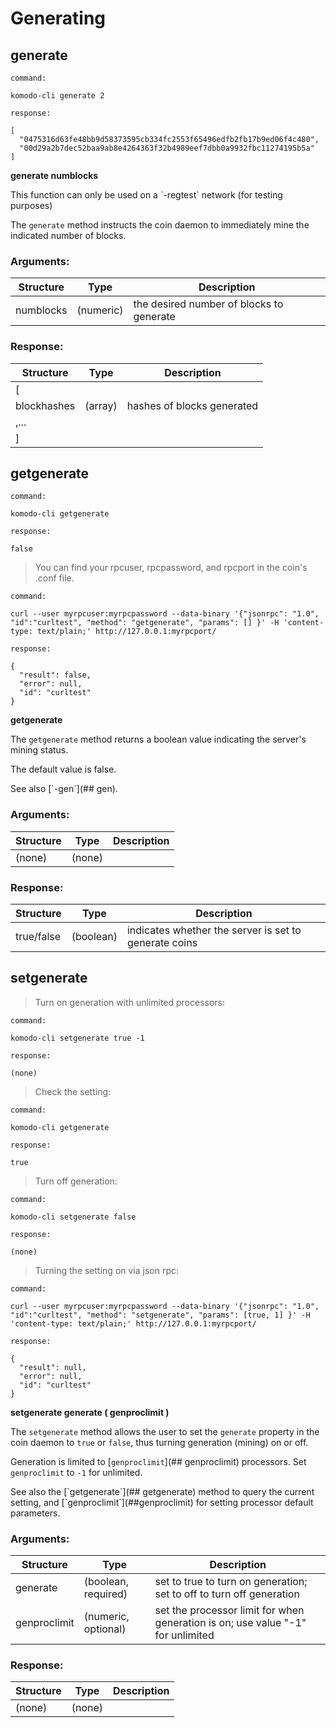 # Generating

## generate

```
command:

komodo-cli generate 2

response:

[
  "0475316d63fe48bb9d58373595cb334fc2553f65496edfb2fb17b9ed06f4c480",
  "00d29a2b7dec52baa9ab8e4264363f32b4989eef7dbb0a9932fbc11274195b5a"
]
```

**generate numblocks**

<aside class="notice">
This function can only be used on a `-regtest` network (for testing purposes)
</aside>

The `generate` method instructs the coin daemon to immediately mine the indicated number of blocks.

### Arguments:

Structure|Type|Description
---------|----|-----------
numblocks                                    |(numeric)                    |the desired number of blocks to generate

### Response:

Structure|Type|Description
---------|----|-----------
[                                            |                             |
blockhashes                                  |(array)                      |hashes of blocks generated
,...                                         |                             |
]                                            |                             |

## getgenerate

```
command:

komodo-cli getgenerate

response:

false
```

> You can find your rpcuser, rpcpassword, and rpcport in the coin's .conf file.

```
command:

curl --user myrpcuser:myrpcpassword --data-binary '{"jsonrpc": "1.0", "id":"curltest", "method": "getgenerate", "params": [] }' -H 'content-type: text/plain;' http://127.0.0.1:myrpcport/

response:

{
  "result": false,
  "error": null,
  "id": "curltest"
}
```

**getgenerate**

The `getgenerate` method returns a boolean value indicating the server's mining status.

The default value is false.

<aside class="notice">
  See also [`-gen`](## gen).
</aside>

### Arguments:

Structure|Type|Description
---------|----|-----------
(none)                                       |(none)                       |

### Response:

Structure|Type|Description
---------|----|-----------
true/false                                   |(boolean)                    |indicates whether the server is set to generate coins

## setgenerate

> Turn on generation with unlimited processors:

```
command:

komodo-cli setgenerate true -1

response:

(none)
```

> Check the setting:

```
command:

komodo-cli getgenerate

response:

true
```

> Turn off generation:

```
command:

komodo-cli setgenerate false

response:

(none)
```

> Turning the setting on via json rpc:

```
command:

curl --user myrpcuser:myrpcpassword --data-binary '{"jsonrpc": "1.0", "id":"curltest", "method": "setgenerate", "params": [true, 1] }' -H 'content-type: text/plain;' http://127.0.0.1:myrpcport/

response:

{
  "result": null,
  "error": null,
  "id": "curltest"
}
```

**setgenerate generate ( genproclimit )**

The `setgenerate` method allows the user to set the `generate` property in the coin daemon to `true` or `false`, thus turning generation (mining) on or off.

Generation is limited to [`genproclimit`](## genproclimit) processors. Set `genproclimit` to `-1` for unlimited.

<aside class="notice">
  See also the [`getgenerate`](## getgenerate) method to query the current setting, and [`genproclimit`](##genproclimit) for setting processor default parameters.
</aside>

### Arguments:

Structure|Type|Description
---------|----|-----------
generate                                     |(boolean, required)          |set to true to turn on generation; set to off to turn off generation
genproclimit                                 |(numeric, optional)          |set the processor limit for when generation is on; use value "-1" for unlimited

### Response:

Structure|Type|Description
---------|----|-----------
(none)                                       |(none)                       |
